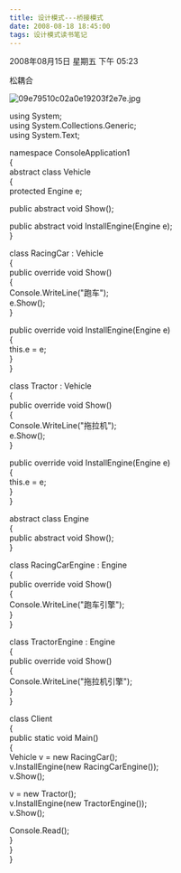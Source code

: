 ```yaml
---
title: 设计模式---桥接模式
date: 2008-08-18 18:45:00
tags: 设计模式读书笔记
---
```

2008年08月15日 星期五 下午 05:23

松耦合


![09e79510c02a0e19203f2e7e.jpg](http://hiphotos.baidu.com/yansuochonglou/pic/item/09e79510c02a0e19203f2e7e.jpg)

using System;  
using System.Collections.Generic;  
using System.Text;

namespace ConsoleApplication1  
{  
abstract class Vehicle  
{  
protected Engine e;  
  
public abstract void Show();

public abstract void InstallEngine(Engine e);  
}

class RacingCar : Vehicle  
{  
public override void Show()  
{  
Console.WriteLine("跑车");  
e.Show();  
}

public override void InstallEngine(Engine e)  
{  
this.e = e;  
}  
}

class Tractor : Vehicle  
{  
public override void Show()  
{  
Console.WriteLine("拖拉机");  
e.Show();  
}

public override void InstallEngine(Engine e)  
{  
this.e = e;  
}  
}

abstract class Engine  
{  
public abstract void Show();  
}

class RacingCarEngine : Engine  
{  
public override void Show()  
{  
Console.WriteLine("跑车引擎");  
}  
}

class TractorEngine : Engine  
{  
public override void Show()  
{  
Console.WriteLine("拖拉机引擎");  
}  
}

class Client  
{  
public static void Main()  
{  
Vehicle v = new RacingCar();  
v.InstallEngine(new RacingCarEngine());  
v.Show();

v = new Tractor();  
v.InstallEngine(new TractorEngine());  
v.Show();

Console.Read();  
}  
}  
}  




